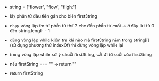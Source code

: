 - string = ["flower", "flow", "flight"]

- lấy phần tử đầu tiên gán cho biến firstString

- chạy vòng lặp for từ phần tử thứ 2 cho đến phần tử cuối -> ở đây là i từ 0 đến string.length - 1

- dùng vòng lặp while kiểm tra khi nào mà firstString nằm trong string[i] (sử dụng phương thứ indexOf) thì dừng vòng lặp while lại

- trong vòng lặp while xử lý chuỗi firstString, cắt đi từ cuối của firstString

- nếu firstString === "" -> return ""

- return firstString
